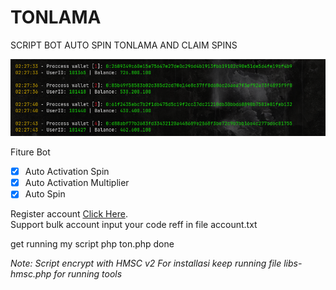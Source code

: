 # TONLAMA
SCRIPT BOT AUTO SPIN TONLAMA AND CLAIM SPINS
<center><img src="ton.png" alt="tools"></center>

Fiture Bot
- [x] Auto Activation Spin
- [x] Auto Activation Multiplier
- [x] Auto Spin

Register account [Click Here](https://tonlama.com?ref=0:a19337b4e7f02f851df1a8215ba2ac6c683ee754f5e0e714a9c6aeb6357c7787).<br>
Support bulk account
input your code reff in file account.txt

get running my script
php ton.php
done


*Note: Script encrypt with HMSC v2*
*For installasi keep running file libs-hmsc.php for running tools*

